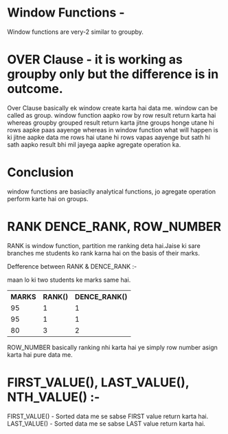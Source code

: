 # Window Functions - 
Window functions are very-2 similar to groupby.
# OVER Clause - it is working as groupby only but the difference is in outcome.
Over Clause basically ek window create karta hai data me. window can be called as group.
window function aapko row by row result return karta hai whereas groupby grouped result return karta jitne groups honge utane hi rows aapke paas aayenge whereas in window function what will happen is ki jitne aapke data me rows hai utane hi rows vapas aayenge but sath hi sath aapko result bhi mil jayega aapke agregate operation ka.
# Conclusion
window functions are basiaclly analytical functions, jo agregate operation perform karte hai on groups. 

# RANK DENCE_RANK, ROW_NUMBER 
RANK  is window function, partition me ranking deta hai.Jaise ki sare branches me students ko rank karna hai on the basis of their marks.

Defference between RANK & DENCE_RANK :-

maan lo ki two students ke marks same hai.
<div class="w3-container">
  <table class="w3-table-all w3-card-4">
    <tr>
      <th>MARKS</th>
      <th>RANK()</th>
      <th>DENCE_RANK()</th>
    </tr>
    <tr>
      <td>95</td>
      <td>1</td>
      <td>1</td>
    </tr>
    <tr>
      <td>95</td>
      <td>1</td>
      <td>1</td>
    </tr>
    <tr>
      <td>80</td>
      <td>3</td>
      <td>2</td>
    </tr>
  </table>
</div>
ROW_NUMBER basically ranking nhi karta hai ye simply row number asign karta hai pure data me.

# FIRST_VALUE(), LAST_VALUE(), NTH_VALUE() :-
FIRST_VALUE() - Sorted data me se sabse FIRST value return karta hai.
LAST_VALUE() - Sorted data me se sabse LAST value return karta hai.
